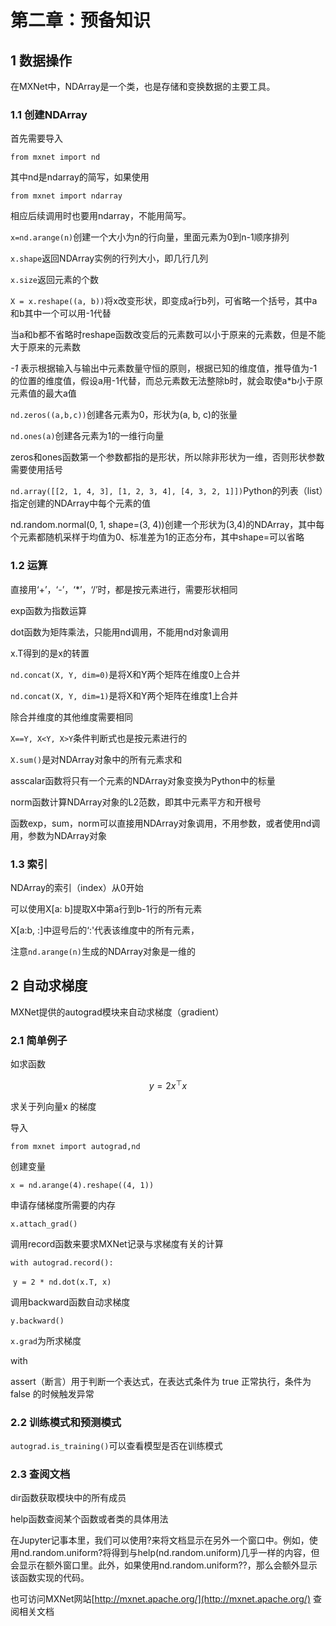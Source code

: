 # 第二章：预备知识

## 1 数据操作

在MXNet中，NDArray是⼀个类，也是存储和变换数据的主要⼯具。

### 1.1 创建NDArray

首先需要导入

`from mxnet import nd`

其中nd是ndarray的简写，如果使用

`from mxnet import ndarray`

相应后续调用时也要用ndarray，不能用简写。

`x=nd.arange(n)`创建一个大小为n的行向量，里面元素为0到n-1顺序排列

`x.shape`返回NDArray实例的行列大小，即几行几列

`x.size`返回元素的个数

`X = x.reshape((a, b))`将x改变形状，即变成a行b列，可省略一个括号，其中a和b其中一个可以用-1代替

当a和b都不省略时reshape函数改变后的元素数可以小于原来的元素数，但是不能大于原来的元素数

_-1_ 表示根据输入与输出中元素数量守恒的原则，根据已知的维度值，推导值为-1的位置的维度值，假设a用-1代替，而总元素数无法整除b时，就会取使a\*b小于原元素值的最大a值

`nd.zeros((a,b,c))`创建各元素为0，形状为\(a, b, c\)的张量

`nd.ones(a)`创建各元素为1的一维行向量

zeros和ones函数第一个参数都指的是形状，所以除非形状为一维，否则形状参数需要使用括号

`nd.array([[2, 1, 4, 3], [1, 2, 3, 4], [4, 3, 2, 1]])`Python的列表（list）指定创建的NDArray中每个元素的值

nd.random.normal\(0, 1, shape=\(3, 4\)\)创建⼀个形状为\(3,4\)的NDArray，其中每个元素都随机采样于均值为0、标准差为1的正态分布，其中shape=可以省略

### 1.2 运算

直接用‘+’，‘-’，‘\*’，‘/’时，都是按元素进行，需要形状相同

exp函数为指数运算

dot函数为矩阵乘法，只能用nd调用，不能用nd对象调用

x.T得到的是x的转置

`nd.concat(X, Y, dim=0)`是将X和Y两个矩阵在维度0上合并

`nd.concat(X, Y, dim=1)`是将X和Y两个矩阵在维度1上合并

除合并维度的其他维度需要相同

`X==Y, X<Y, X>Y`条件判断式也是按元素进行的

`X.sum()`是对NDArray对象中的所有元素求和

asscalar函数将只有一个元素的NDArray对象变换为Python中的标量

norm函数计算NDArray对象的L2范数，即其中元素平方和开根号

函数exp，sum，norm可以直接用NDArray对象调用，不用参数，或者使用nd调用，参数为NDArray对象

### 1.3 索引

NDArray的索引（index）从0开始

可以使用X\[a: b\]提取X中第a行到b-1行的所有元素

X\[a:b, :\]中逗号后的‘:'代表该维度中的所有元素，

注意`nd.arange(n)`生成的NDArray对象是一维的

## 2 自动求梯度

MXNet提供的autograd模块来⾃动求梯度（gradient）

### 2.1 简单例子

如求函数

$$
y = 2x^⊤x
$$

求关于列向量x 的梯度

导入

`from mxnet import autograd,nd`

创建变量

`x = nd.arange(4).reshape((4, 1))`

申请存储梯度所需要的内存

`x.attach_grad()`

调⽤record函数来要求MXNet记录与求梯度有关的计算

`with autograd.record():`

​ `y = 2 * nd.dot(x.T, x)`

调⽤backward函数⾃动求梯度

`y.backward()`

`x.grad`为所求梯度

with

assert（断言）用于判断一个表达式，在表达式条件为 true 正常执行，条件为 false 的时候触发异常

### 2.2 训练模式和预测模式

`autograd.is_training()`可以查看模型是否在训练模式

### 2.3 查阅文档

dir函数获取模块中的所有成员

help函数查阅某个函数或者类的具体用法

在Jupyter记事本⾥，我们可以使⽤?来将⽂档显⽰在另外⼀个窗口中。例如，使⽤nd.random.uniform?将得到与help\(nd.random.uniform\)⼏乎⼀样的内容，但会显⽰在额外窗口⾥。此外，如果使⽤nd.random.uniform??，那么会额外显⽰该函数实现的代码。

也可访问MXNet⽹站[http://mxnet.apache.org/](http://mxnet.apache.org/) 查阅相关文档

